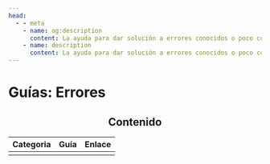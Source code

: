 ```yaml
---
head:
  - - meta
    - name: og:description
      content: La ayuda para dar solución a errores conocidos o poco conocidos que se hayan encontrado y resuelto.
    - name: description
      content: La ayuda para dar solución a errores conocidos o poco conocidos que se hayan encontrado y resuelto.
---
```

# Guías: Errores

<div align=center>

## Contenido
| Categoria | Guía | Enlace |
|:---------:|:----:|:------:|
| | | |

</div>